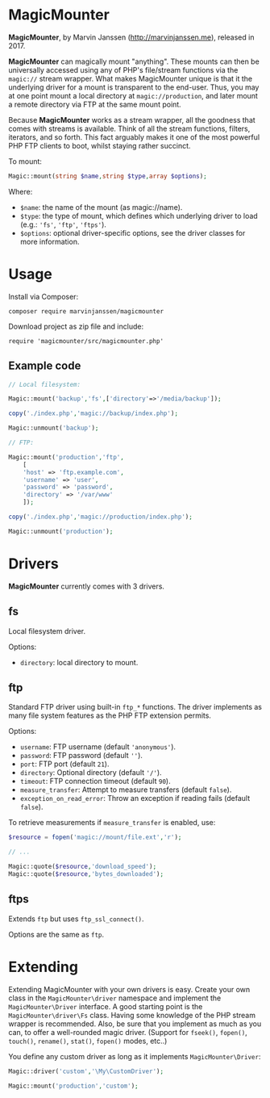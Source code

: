# MagicMounter

**MagicMounter**, by Marvin Janssen (http://marvinjanssen.me), released in 2017.

**MagicMounter** can magically mount "anything". These mounts can then be universally accessed using any of PHP's file/stream functions via the `magic://` stream wrapper. What
makes MagicMounter unique is that it the underlying driver for a mount is transparent to the end-user. Thus, you may at one point mount a local directory at `magic://production`, and later mount a remote directory via FTP at the same mount point.

Because **MagicMounter** works as a stream wrapper, all the goodness that comes with streams is available. Think of all the stream functions, filters, iterators, and so forth. This fact arguably makes it one of the most powerful PHP FTP clients to boot, whilst staying rather succinct.

To mount:

```php
Magic::mount(string $name,string $type,array $options);
```

Where:

- `$name`: the name of the mount (as magic://name).
- `$type`: the type of mount, which defines which underlying driver to load (e.g.: `'fs'`, `'ftp'`, `'ftps'`).
- `$options`: optional driver-specific options, see the driver classes for more information.


# Usage

Install via Composer:

`composer require marvinjanssen/magicmounter`

Download project as zip file and include:

`require 'magicmounter/src/magicmounter.php'`


## Example code

```php
// Local filesystem:

Magic::mount('backup','fs',['directory'=>'/media/backup']);

copy('./index.php','magic://backup/index.php');

Magic::unmount('backup');

// FTP:

Magic::mount('production','ftp',
	[
	'host' => 'ftp.example.com',
	'username' => 'user',
	'password' => 'password',
	'directory' => '/var/www'
	]);

copy('./index.php','magic://production/index.php');

Magic::unmount('production');
```


# Drivers

**MagicMounter** currently comes with 3 drivers.

## fs

Local filesystem driver.

Options:

- `directory`: local directory to mount.


## ftp

Standard FTP driver using built-in `ftp_*` functions. The driver implements as many file system features as the PHP FTP extension permits.

Options:

- `username`: FTP username (default `'anonymous'`).
- `password`: FTP password (default `''`).
- `port`: FTP port (default `21`).
- `directory`: Optional directory (default `'/'`).
- `timeout`: FTP connection timeout (default `90`).
- `measure_transfer`: Attempt to measure transfers (default `false`).
- `exception_on_read_error`:  Throw an exception if reading fails (default `false`).

To retrieve measurements if `measure_transfer` is enabled, use:

```php
$resource = fopen('magic://mount/file.ext','r');

// ...

Magic::quote($resource,'download_speed');
Magic::quote($resource,'bytes_downloaded');
```


## ftps

Extends `ftp` but uses `ftp_ssl_connect()`.

Options are the same as `ftp`.


# Extending

Extending MagicMounter with your own drivers is easy. Create your own class in the `MagicMounter\driver` namespace and implement the `MagicMounter\Driver` interface. A good starting point is the `MagicMounter\driver\Fs` class. Having some knowledge of the PHP stream wrapper is recommended. Also, be sure that you implement as much as you can, to offer a well-rounded magic driver. (Support for `fseek()`, `fopen()`, `touch()`, `rename()`, `stat()`, `fopen()` modes, etc..)

You define any custom driver as long as it implements `MagicMounter\Driver`:

```php
Magic::driver('custom','\My\CustomDriver');

Magic::mount('production','custom');
```
